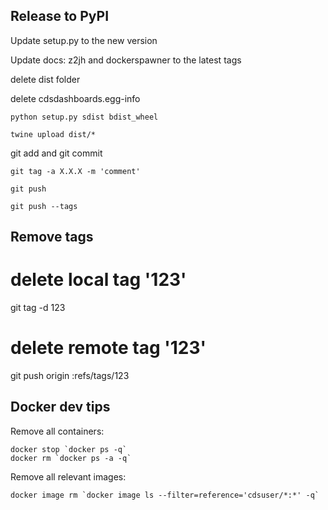 ## Release to PyPI

Update setup.py to the new version

Update docs: z2jh and dockerspawner to the latest tags

delete dist folder

delete cdsdashboards.egg-info

`python setup.py sdist bdist_wheel`

`twine upload dist/*`

git add and git commit

`git tag -a X.X.X -m 'comment'`

`git push`

`git push --tags`


## Remove tags

# delete local tag '123'
git tag -d 123
# delete remote tag '123'
git push origin :refs/tags/123


## Docker dev tips

Remove all containers:
```
docker stop `docker ps -q`
docker rm `docker ps -a -q`
```


Remove all relevant images:
```
docker image rm `docker image ls --filter=reference='cdsuser/*:*' -q`
```
